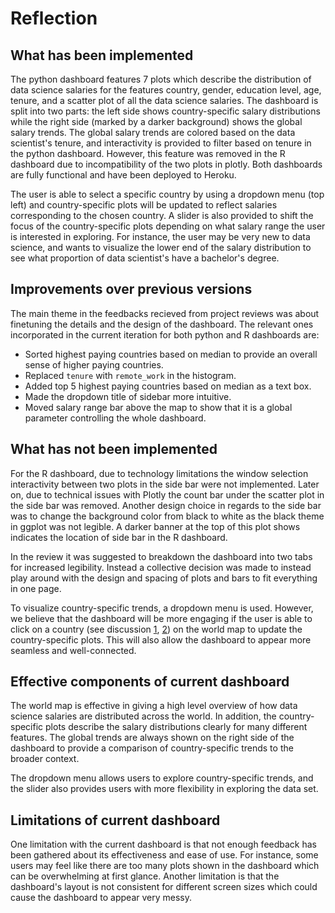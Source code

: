 # Reflection

## What has been implemented

The python dashboard features 7 plots which describe the distribution of data science salaries for the features country, gender, education level, age, tenure, and a scatter plot of all the data science salaries. The dashboard is split into two parts: the left side shows country-specific salary distributions while the right side (marked by a darker background) shows the global salary trends. The global salary trends are colored based on the data scientist's tenure, and interactivity is provided to filter based on tenure in the python dashboard. However, this feature was removed in the R dashboard due to incompatibility of the two plots in plotly. Both dashboards are fully functional and have been deployed to Heroku.

The user is able to select a specific country by using a dropdown menu (top left) and country-specific plots will be updated to reflect salaries corresponding to the chosen country. A slider is also provided to shift the focus of the country-specific plots depending on what salary range the user is interested in exploring. For instance, the user may be very new to data science, and wants to visualize the lower end of the salary distribution to see what proportion of data scientist's have a bachelor's degree.

## Improvements over previous versions

The main theme in the feedbacks recieved from project reviews was about finetuning the details and the design of the dashboard. The relevant ones incorporated in the current iteration for both python and R dashboards are:  

- Sorted highest paying countries based on median to provide an overall sense of higher paying countries.  
- Replaced `tenure` with `remote_work` in the histogram.
- Added top 5 highest paying countries based on median as a text box.
- Made the dropdown title of sidebar more intuitive.  
- Moved salary range bar above the map to show that it is a global parameter controlling the whole dashboard.

## What has not been implemented

For the R dashboard, due to technology limitations the window selection interactivity between two plots in the side bar were not implemented. Later on, due to technical issues with Plotly the count bar under the scatter plot in the side bar was removed. Another design choice in regards to the side bar was to change the background color from black to white as the black theme in ggplot was not legible. A darker banner at the top of this plot shows indicates the location of side bar in the R dashboard.

In the review it was suggested to breakdown the dashboard into two tabs for increased legibility. Instead a collective decision was made to instead play around with the design and spacing of plots and bars to fit everything in one page.

To visualize country-specific trends, a dropdown menu is used. However, we believe that the dashboard will be more engaging if the user is able to click on a country (see discussion [1](https://github.com/UBC-MDS/datasci_salaries_py/issues/29), [2](https://github.com/UBC-MDS/datasci_salaries_py/pull/30)) on the world map to update the country-specific plots. This will also allow the dashboard to appear more seamless and well-connected.

## Effective components of current dashboard

The world map is effective in giving a high level overview of how data science salaries are distributed across the world. In addition, the country-specific plots describe the salary distributions clearly for many different features. The global trends are always shown on the right side of the dashboard to provide a comparison of country-specific trends to the broader context.

The dropdown menu allows users to explore country-specific trends, and the slider also provides users with more flexibility in exploring the data set.

## Limitations of current dashboard

One limitation with the current dashboard is that not enough feedback has been gathered about its effectiveness and ease of use. For instance, some users may feel like there are too many plots shown in the dashboard which can be overwhelming at first glance. Another limitation is that the dashboard's layout is not consistent for different screen sizes which could cause the dashboard to appear very messy.